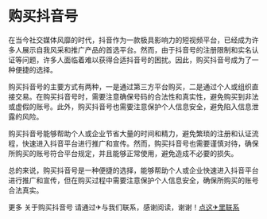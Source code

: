 # 购买抖音号

在当今社交媒体风靡的时代，抖音作为一款极具影响力的短视频平台，已经成为许多人展示自我风采和推广产品的首选平台。然而，由于抖音号的注册限制和实名认证等问题，许多人面临着难以获得合适抖音号的困扰。因此，购买抖音号成为了一种便捷的选择。

购买抖音号的主要方式有两种，一是通过第三方平台购买，二是通过个人或组织直接交易。在购买抖音号时，需要注意确保号码的合法性和真实性，避免购买到非法或虚假的账号。此外，购买抖音号也需要注意保护个人信息安全，避免陷入信息泄露的风险。

购买抖音号能够帮助个人或企业节省大量的时间和精力，避免繁琐的注册和认证流程，快速进入抖音平台进行推广和宣传。然而，购买抖音号也需要谨慎对待，确保所购买的账号符合平台规定，并且能够正常使用，避免造成不必要的损失。

总的来说，购买抖音号是一种便捷的选择，能够帮助个人或企业快速进入抖音平台进行推广和宣传，但在购买过程中需要注意保护个人信息安全，确保所购买的账号合法真实。

更多 关于购买抖音号 请通过✈与我们联系，感谢阅读，谢谢！[点这✈里联系](https://c.k02.cc)